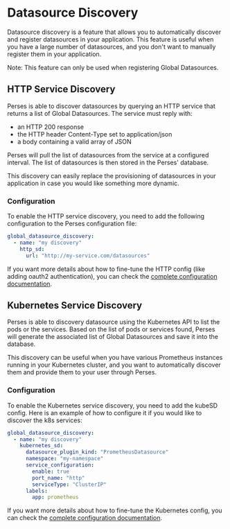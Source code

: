 Datasource Discovery
====================

Datasource discovery is a feature that allows you to automatically discover and register datasources in your
application. This feature is useful when you have a large number of datasources, and you don't want to manually register
them in your application.

Note: This feature can only be used when registering Global Datasources.

## HTTP Service Discovery

Perses is able to discover datasources by querying an HTTP service that returns a list of Global Datasources.
The service must reply with:

- an HTTP 200 response
- the HTTP header Content-Type set to application/json
- a body containing a valid array of JSON

Perses will pull the list of datasources from the service at a configured interval. The list of datasources is then
stored in the Perses' database.

This discovery can easily replace the provisioning of datasources in your application in case you would like something
more dynamic.

### Configuration

To enable the HTTP service discovery, you need to add the following configuration to the Perses configuration file:

```yaml
global_datasource_discovery:
  - name: "my discovery"
    http_sd:
      url: "http://my-service.com/datasources"
```

If you want more details about how to fine-tune the HTTP config (like adding oauth2 authentication), you can check
the [complete configuration documentation](./configuration/configuration.md#httpsd-config).

## Kubernetes Service Discovery

Perses is able to discovery datasource using the Kubernetes API to list the pods or the services. Based on the list of
pods or services found, Perses will generate the associated list of Global Datasources and save it into the database.

This discovery can be useful when you have various Prometheus instances running in your Kubernetes cluster, and you want
to automatically discover them and provide them to your user through Perses.

### Configuration

To enable the Kubernetes service discovery, you need to add the kubeSD config. Here is an example of how to configure it
if you would like to discover the k8s services:

```yaml
global_datasource_discovery:
  - name: "my discovery"
    kubernetes_sd:
      datasource_plugin_kind: "PrometheusDatasource"
      namespace: "my-namespace"
      service_configuration:
        enable: true
        port_name: "http"
        serviceType: "ClusterIP"
      labels:
        app: prometheus
```

If you want more details about how to fine-tune the Kubernetes config, you can check
the [complete configuration documentation](./configuration/configuration.md#kubernetessd-config).
